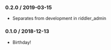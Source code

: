 ### 0.2.0 / 2019-03-15

* Separates from development in riddler_admin

### 0.1.0 / 2018-12-13

* Birthday!

